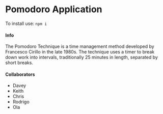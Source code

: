# Pomodoro Application

To install use: `npm i`

#### Info

The Pomodoro Technique is a time management method developed by Francesco Cirillo in the late 1980s. The technique uses a timer to break down work into intervals, traditionally 25 minutes in length, separated by short breaks.


#### Collaborators
- Davey
- Keith
- Chris
- Rodrigo
- Ola
